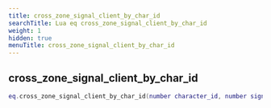 ```yaml
---
title: cross_zone_signal_client_by_char_id
searchTitle: Lua eq cross_zone_signal_client_by_char_id
weight: 1
hidden: true
menuTitle: cross_zone_signal_client_by_char_id
---
```

## cross_zone_signal_client_by_char_id
```lua
eq.cross_zone_signal_client_by_char_id(number character_id, number signal) -- void
```